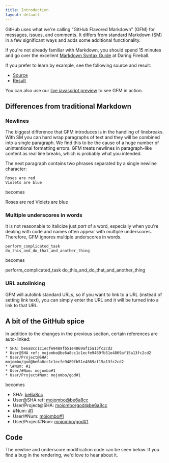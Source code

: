 ```yaml
---
title: Introduction
layout: default
---
```


GitHub uses what we're calling "GitHub Flavored Markdown" (GFM) for messages, issues, and comments. It differs from standard Markdown (SM) in a few significant ways and adds some additional functionality.

If you're not already familiar with Markdown, you should spend 15 minutes and go over the excellent [Markdown Syntax Guide](http://daringfireball.net/projects/markdown/syntax) at Daring Fireball.

If you prefer to learn by example, see the following source and result:

* [Source](sample_content.html)
* [Result](http://github.com/mojombo/github-flavored-markdown/issues/#issue/1)

You can also use our [live javascript preview](http://github.github.com/github-flavored-markdown/preview.html) to see GFM in action.

Differences from traditional Markdown
-------------------------------------

### Newlines

The biggest difference that GFM introduces is in the handling of linebreaks. With SM you can hard wrap paragraphs of text and they will be combined into a single paragraph. We find this to be the cause of a huge number of unintentional formatting errors. GFM treats newlines in paragraph-like content as real line breaks, which is probably what you intended.

The next paragraph contains two phrases separated by a single newline character:

    Roses are red
    Violets are blue

becomes

Roses are red 
Violets are blue

### Multiple underscores in words

It is not reasonable to italicize just _part_ of a word, especially when you're dealing with code and names often appear with multiple underscores. Therefore, GFM ignores multiple underscores in words.

    perform_complicated_task
    do_this_and_do_that_and_another_thing

becomes

perform\_complicated\_task 
do\_this\_and\_do\_that\_and\_another\_thing

### URL autolinking

GFM will autolink standard URLs, so if you want to link to a URL (instead of setting link text), you can simply enter the URL and it will be turned into a link to that URL.

A bit of the GitHub spice
-------------------------

In addition to the changes in the previous section, certain references are auto-linked:

    * SHA: be6a8cc1c1ecfe9489fb51e4869af15a13fc2cd2
    * User@SHA ref: mojombo@be6a8cc1c1ecfe9489fb51e4869af15a13fc2cd2
    * User/Project@SHA: mojombo/god@be6a8cc1c1ecfe9489fb51e4869af15a13fc2cd2
    * \#Num: #1
    * User/#Num: mojombo#1
    * User/Project#Num: mojombo/god#1

becomes

<ul>
<li>SHA: <a href="/mojombo/github-flavored-markdown/commit/be6a8cc1c1ecfe9489fb51e4869af15a13fc2cd2">be6a8cc</a></li>
<li>User@SHA ref: <a href="/mojombo/github-flavored-markdown/commit/be6a8cc1c1ecfe9489fb51e4869af15a13fc2cd2">mojombo@be6a8cc</a></li>
<li>User/Project@SHA: <a href="/mojombo/god/commit/be6a8cc1c1ecfe9489fb51e4869af15a13fc2cd2">mojombo/god@be6a8cc</a></li>
<li>#Num: <a href="/mojombo/github-flavored-markdown/issues/#issue/1" class="internal">#1</a></li>
<li>User/#Num: <a href="/mojombo/github-flavored-markdown/issues/#issue/1">mojombo#1</a></li>
<li>User/Project#Num: <a href="/mojombo/god/issues/#issue/1">mojombo/god#1</a></li>
</ul>

Code
----

The newline and underscore modification code can be seen below. If you find a bug in the rendering, we'd love to hear about it.

<script src="http://gist.github.com/118964.js"></script>